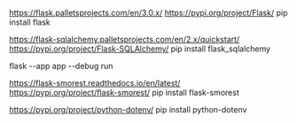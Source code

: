 
https://flask.palletsprojects.com/en/3.0.x/
https://pypi.org/project/Flask/
pip install flask

https://flask-sqlalchemy.palletsprojects.com/en/2.x/quickstart/
https://pypi.org/project/Flask-SQLAlchemy/
pip install flask_sqlalchemy

flask --app app --debug run

https://flask-smorest.readthedocs.io/en/latest/
https://pypi.org/project/flask-smorest/
pip install flask-smorest

https://pypi.org/project/python-dotenv/
pip install python-dotenv